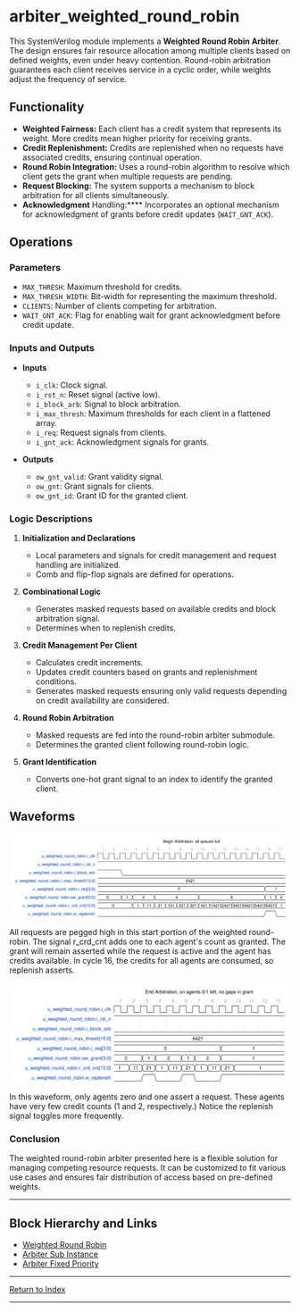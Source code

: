 # arbiter_weighted_round_robin

This SystemVerilog module implements a **Weighted Round Robin Arbiter**. The design ensures fair resource allocation among multiple clients based on defined weights, even under heavy contention. Round-robin arbitration guarantees each client receives service in a cyclic order, while weights adjust the frequency of service.

## Functionality

- **Weighted Fairness:** Each client has a credit system that represents its weight. More credits mean higher priority for receiving grants.
- **Credit Replenishment:** Credits are replenished when no requests have associated credits, ensuring continual operation.
- **Round Robin Integration:** Uses a round-robin algorithm to resolve which client gets the grant when multiple requests are pending.
- **Request Blocking:** The system supports a mechanism to block arbitration for all clients simultaneously.
- **Acknowledgment** Handling:**** Incorporates an optional mechanism for acknowledgment of grants before credit updates (`WAIT_GNT_ACK`).

## Operations

### Parameters

- `MAX_THRESH`: Maximum threshold for credits.
- `MAX_THRESH_WIDTH`: Bit-width for representing the maximum threshold.
- `CLIENTS`: Number of clients competing for arbitration.
- `WAIT_GNT_ACK`: Flag for enabling wait for grant acknowledgment before credit update.

### Inputs and Outputs

- **Inputs**
  - `i_clk`: Clock signal.
  - `i_rst_n`: Reset signal (active low).
  - `i_block_arb`: Signal to block arbitration.
  - `i_max_thresh`: Maximum thresholds for each client in a flattened array.
  - `i_req`: Request signals from clients.
  - `i_gnt_ack`: Acknowledgment signals for grants.

- **Outputs**
  - `ow_gnt_valid`: Grant validity signal.
  - `ow_gnt`: Grant signals for clients.
  - `ow_gnt_id`: Grant ID for the granted client.

### Logic Descriptions

1. **Initialization and Declarations**
    - Local parameters and signals for credit management and request handling are initialized.
    - Comb and flip-flop signals are defined for operations.

2. **Combinational Logic**
    - Generates masked requests based on available credits and block arbitration signal.
    - Determines when to replenish credits.

3. **Credit Management Per Client**
    - Calculates credit increments.
    - Updates credit counters based on grants and replenishment conditions.
    - Generates masked requests ensuring only valid requests depending on credit availability are considered.

4. **Round Robin Arbitration**
    - Masked requests are fed into the round-robin arbiter submodule.
    - Determines the granted client following round-robin logic.

5. **Grant Identification**
    - Converts one-hot grant signal to an index to identify the granted client.

## Waveforms

![WRR Start](./_wavedrom_svg/wavedrom_wrr_u_weighted_round_robin_start.svg)

All requests are pegged high in this start portion of the weighted round-robin. The signal r_crd_cnt adds one to each agent's count as granted. The grant will remain asserted while the request is active and the agent has credits available. In cycle 16, the credits for all agents are consumed, so replenish asserts.

![WRR Start](./_wavedrom_svg/wavedrom_wrr_u_weighted_round_robin_end.svg)

In this waveform, only agents zero and one assert a request. These agents have very few credit counts (1 and 2, respectively.) Notice the replenish signal toggles more frequently.

### Conclusion

The weighted round-robin arbiter presented here is a flexible solution for managing competing resource requests. It can be customized to fit various use cases and ensures fair distribution of access based on pre-defined weights.

---

## Block Hierarchy and Links

- [Weighted Round Robin](arbiter_weighted_round_robin.md)
- [Arbiter Sub Instance](arbiter_round_robin_subinst.md)
- [Arbiter Fixed Priority](arbiter_fixed_priority.md)

---

[Return to Index](index.md)

---
